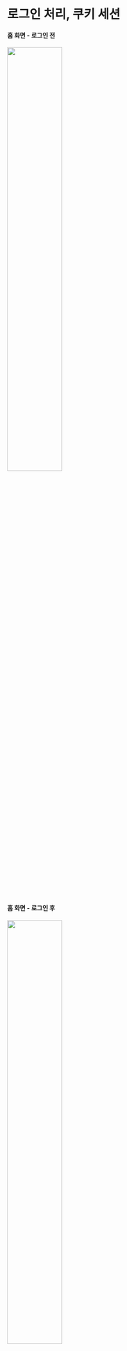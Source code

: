 # 로그인 처리, 쿠키 세션


#### 홈 화면 - 로그인 전

<img src="" width=50%> </img>

#### 홈 화면 - 로그인 후

<img src="" width=50%> </img>

#### 회원가입

<img src="" width=50%> </img>

#### 로그인 

<img src="" width=50%> </img>

<br>

## 1. 회원 가입

#### Member

```java
package hello.login.domain.member;
import lombok.Data;
import javax.validation.constraints.NotEmpty;

@Data
public class Member {

    private Long id;

    @NotEmpty
    private String loginId; //로그인 ID

    @NotEmpty
    private String name; //사용자 이름

    @NotEmpty
    private String password;

}
```

<br>

#### MemberRepository

```java
package hello.login.domain.member;
import lombok.extern.slf4j.Slf4j;
import org.springframework.stereotype.Repository;
import java.util.*;
/**
 * 동시성 문제가 고려되어 있지 않음, 실무에서는 ConcurrentHashMap, AtomicLong 사용 고려
 */
@Slf4j
@Repository
public class MemberRepository {

    private static Map<Long, Member> store = new HashMap<>(); //static 사용
    private static long sequence = 0L; //static 사용

    public Member save(Member member) {
        member.setId(++sequence);
        log.info("save: member={}", member);
        store.put(member.getId(), member);
        return member;
    }

    public Member findById(Long id) {
        return store.get(id);
    }

    public Optional<Member> findByLoginId(String loginId) {
        return findAll().stream()
                .filter(m -> m.getLoginId().equals(loginId))
                .findFirst();
    }

    public List<Member> findAll() {
        return new ArrayList<>(store.values());
    }

    public void clearStore() {
        store.clear();
    }
}
```

<br>

#### MemberController

```java
package hello.login.web.member;

@Controller
@RequiredArgsConstructor
@RequestMapping("/members")
public class MemberController {

    private final MemberRepository memberRepository;

    @GetMapping("/add")
    public String addForm(@ModelAttribute("member") Member member) {
        return "members/addMemberForm";
    }

    @PostMapping("/add")
    public String add(@Validated @ModelAttribute("member") Member member, BindingResult result){

        if(result.hasErrors()){
            return "members/addMemberForm";
        }

        memberRepository.save(member);
        return "redirect:/";
    }
}

```

#### addMemberForm.html

```html
<!DOCTYPE HTML>
<html xmlns:th="http://www.thymeleaf.org">
<head>
    <meta charset="utf-8">
    <link th:href="@{/css/bootstrap.min.css}"
          href="../css/bootstrap.min.css" rel="stylesheet">
    <style>
        .container {
            max-width: 560px;
        }
        .field-error {
            border-color: #dc3545;
            color: #dc3545;
        }
    </style>
</head>
<body>
<div class="container">
    <div class="py-5 text-center">
        <h2>회원 가입</h2>
    </div>
    <h4 class="mb-3">회원 정보 입력</h4>
    <form action="" th:action th:object="${member}" method="post">
        <div th:if="${#fields.hasGlobalErrors()}">
            <p class="field-error" th:each="err : ${#fields.globalErrors()}"
               th:text="${err}">전체 오류 메시지</p>
        </div>
        <div>
            <label for="loginId">로그인 ID</label>
            <input type="text" id="loginId" th:field="*{loginId}" class="form-control"
                   th:errorclass="field-error">
            <div class="field-error" th:errors="*{loginId}" /> </div>
        <div>
            <label for="password">비밀번호</label>
            <input type="password" id="password" th:field="*{password}"
                   class="form-control"
                   th:errorclass="field-error">
            <div class="field-error" th:errors="*{password}" />
        </div>
        <div>
            <label for="name">이름</label>
            <input type="text" id="name" th:field="*{name}" class="form-control"
                   th:errorclass="field-error">
            <div class="field-error" th:errors="*{name}" />
        </div>
        <hr class="my-4">
        <div class="row">
            <div class="col">
                <button class="w-100 btn btn-primary btn-lg" type="submit">회원
                    가입</button>
            </div>
            <div class="col">
                <button class="w-100 btn btn-secondary btn-lg"
                        onclick="location.href='items.html'"
                        th:onclick="|location.href='@{/}'|"
                        type="button">취소</button>
            </div>
        </div>
    </form>
</div> <!-- /container -->
</body>
</html>

```

<br>

## 2. 로그인

#### LoginForm

```java
package hello.login.web.login;
import lombok.Data;
import javax.validation.constraints.NotEmpty;

@Data
public class LoginForm {

    @NotEmpty
    private String loginId;
    @NotEmpty
    private String password;
}

```

<br>

#### LoginService

```java
package hello.login.domain.login;

import hello.login.domain.member.Member;
import hello.login.domain.member.MemberRepository;
import lombok.RequiredArgsConstructor;
import lombok.extern.slf4j.Slf4j;
import org.springframework.stereotype.Service;

@RequiredArgsConstructor
@Slf4j
@Service
public class LoginService {

    private final MemberRepository memberRepository;

    public Member login(String loginId, String password){
        return memberRepository.findByLoginId(loginId)
                .filter(m -> m.getPassword().equals(password))
                .orElse(null);
    }

}

```


#### LoginController

```java
package hello.login.web.login;


@Controller
@RequiredArgsConstructor
@Slf4j
public class LoginController {

    private final LoginService loginService;


    /**
     *로그인 폼 보여주기
     */
    @GetMapping("/login")
    public String loginForm(@ModelAttribute("loginForm") LoginForm form){
        return "login/loginForm";
    }

    /**
     *로그인 실행
     */
    @PostMapping("/login")
    public String login(@Validated @ModelAttribute("loginForm") LoginForm form, BindingResult bindingResult){

       //검증 오류 발생시
        if(bindingResult.hasErrors()){
            return "login/loginForm";
        }

        //로그인
        Member loginMember = loginService.login(form.getLoginId(), form.getPassword());
        log.info("login? {}", loginMember);

        //로그인 실패시
        if(loginMember == null){
            bindingResult.reject("loginFail", "아이디 또는 비밀번호가 맞지 않습니다.");
            return "login/loginForm";
        }

        //로그인 성공 처리

        return "redirect:/";
    }

    
}

```

#### loginForm.html

```html
<!DOCTYPE HTML>
<html xmlns:th="http://www.thymeleaf.org">
<head>
  <meta charset="utf-8">
  <link th:href="@{/css/bootstrap.min.css}"
        href="../css/bootstrap.min.css" rel="stylesheet">
</head>
<body>
<div class="container" style="max-width: 600px">
  <div class="py-5 text-center">
    <h2>홈 화면</h2>
  </div>
  <h4 class="mb-3" th:text="|로그인: ${member.name}|">로그인 사용자 이름</h4>
  <hr class="my-4">
  <div class="row">
    <div class="col">
      <button class="w-100 btn btn-secondary btn-lg" type="button"
              th:onclick="|location.href='@{/items}'|">
        상품 관리
      </button>
    </div>
    <div class="col">
      <form th:action="@{/logout}" method="post">
        <button class="w-100 btn btn-dark btn-lg" type="submit">
          로그아웃
        </button>
      </form>
    </div> </div>
  <hr class="my-4">
</div> <!-- /container -->
</body>
</html>
```

<br>

## 3. 세션 - 직접 만들기

> 로그인 상태를 계속 유지하기 위해서는 쿠키를 사용하면 된다. 하지만, 쿠키는 보안에 굉장히 취약하므로 대안으로 세션을 사용할 수 있다.

<imr src= ""></img>

* 사용자가 loginId , password 정보를 전달하면 서버에서 해당 사용자가 맞는지 확인한다.
* 사용자가 맞으면 세션 ID를 생성하는데, 추정 불가능해야 한다.
* 생성된 세션 ID와 세션에 보관할 값( memberA )을 서버의 세션 저장소에 보관한다.
* 서버는 클라이언트에 mySessionId 라는 이름으로 세션ID 만 쿠키에 담아서 전달한다.
* 클라이언트는 쿠키 저장소에 mySessionId 쿠키를 보관한다.
* 여기서 중요한 포인트는 회원과 관련된 정보는 전혀 클라이언트에 전달하지 않는다는 것이다.
* 클라이언트는 요청시 항상 mySessionId 쿠키를 전달한다.
* 서버에서는 클라이언트가 전달한 mySessionId 쿠키 정보로 세션 저장소를 조회해서 로그인시 보관한
세션 정보를 사용한다.


<br>

#### SessionManager

```java
package hello.login.web.session;


public class SessionManager {

    public static final String SESSION_COOKIE_NAME = "mySessionId";
    private Map<String, Object> sessionStore = new ConcurrentHashMap<>();

    /**
     * 세션 생성
     */
    public void createSession(Object value, HttpServletResponse response) {

        //세션 id를 생성하고, 값을 세션에 저장
        String sessionId = UUID.randomUUID().toString();
        sessionStore.put(sessionId, value);
        //쿠키 생성
        Cookie mySessionCookie = new Cookie(SESSION_COOKIE_NAME, sessionId);
        response.addCookie(mySessionCookie);
    }

    /**
     * 세션 조회
     */
    public Object getSession(HttpServletRequest request) {

        //mySessionId라는 이름의 쿠키가 있는지 찾기
        Cookie sessionCookie = findCookie(request, SESSION_COOKIE_NAME);
        //해당 이름의 쿠키가 없으면
        if (sessionCookie == null) {
            return null;
        }
        //세션 저장소에서 해당 sessionId로 객체 찾기
        return sessionStore.get(sessionCookie.getValue());
    }

    /**
     * 세션 만료
     */
    public void expire(HttpServletRequest request) {

        //mySessionId라는 이름의 쿠키가 있는지 찾기
        Cookie sessionCookie = findCookie(request, SESSION_COOKIE_NAME);

        //해당 이름의 쿠키가 있으면
        if (sessionCookie != null) {
            //세션 저장소에서 해당 sessionId와 값 제거
            sessionStore.remove(sessionCookie.getValue());
        }
    }

    private Cookie findCookie(HttpServletRequest request, String cookieName) {
        if (request.getCookies() == null) {
            return null;
        }
        return Arrays.stream(request.getCookies())
                .filter(cookie -> cookie.getName().equals(cookieName))
                .findAny()
                .orElse(null);
    }
}

```

#### 세션을 직접 만들어서 사용하지는 않으므로 적용 부분을 생략

<br>

## 4. 세션 - 스프링 이용
HttpSession: 서블릿이 제공하는 HttpSession 도 직접 만든 SessionManager 와 같은 방식으로 동작한다.


#### SessionConst
```java
package hello.login.web;

public class SessionConst {

 public static final String LOGIN_MEMBER = "loginMember";
}
```

### 1) 로그인, 로그아웃

#### 로그인
```java
 @PostMapping("/login")
    public String login(@Validated @ModelAttribute("loginForm") LoginForm form,
                        BindingResult bindingResult,HttpServletRequest request ){

        if(bindingResult.hasErrors()){
            return "login/loginForm";
        }

        //로그인
        Member loginMember = loginService.login(form.getLoginId(), form.getPassword());
        log.info("login? {}", loginMember);

        if(loginMember == null){
            bindingResult.reject("loginFail", "아이디 또는 비밀번호가 맞지 않습니다.");
            return "login/loginForm";
        }

        HttpSession session = request.getSession();
        //request 정보에서 쿠키 이름과 UUID를 받는다.
        //Session들을 모아둔 Session저장소에서 동일한 sessionId(=UUID) 값이 있는지 찾는다.
        //동일한 sessionId가 있으면 해당 Session을 가져온다.
        //sessionId가 없으면 해당 Session을 새로 만들어 반환한다. 

        session.setAttribute(SessionConst.LOGIN_MEMBER, loginMember);
        //세션에 로그인 회원 정보 보관

        return "redirect:/";
    }
```

<br>

#### 로그아웃

```java
 @PostMapping("/logout")
    public String logout(HttpServletRequest request){
        HttpSession session = request.getSession(false);

        if(session !=null){
            //해당 uuid의 session이 있으면
            session.invalidate();
            //세션 삭제
        }
        return "redirect:/";
    }
```

<br>

### 2) HomeControllerV1

HomeController는 만약 로그인 한 사용자이면 홈 화면에 해당 사용자의 이름을 출력하고, 로그인하지 않은 사용자이면 기본 홈 화면을 보여주는 역할을 한다.

#### HomeControllerV1
```java
package hello.login.web;


@Slf4j
@Controller
public class HomeController {

    @GetMapping("/")
    public String home(HttpServletRequest request, Model model) {

        //세션 찾기
        HttpSession session = request.getSession(false);

        //세션이 없으면 home으로
        if(session == null){
            return "home";
        }

        //세션은 있지만 세션안에 Member 객체가 존재하지 않을 수도 있기 때문에 Member 객체가 존재하는지 확인
        Member loginMember = (Member) session.getAttribute(SessionConst.LOGIN_MEMBER);

        //Member 객체가 존재하지 않으면 home으로
        if(loginMember == null){
                return "home";
        }

        //Member 객체가 정상적으로 존재하면 해당 Member를 모델에 담아 loginHome으로
        model.addAttribute("member", loginMember);
        return "loginHome";

    }
}

```

#### HomeControllerV2

@SessionAttribute를 사용하면 해당 세션에 원하는 객체가 존재하는 지까지 바로 알 수 있다.

```java
package hello.login.web;

@Slf4j
@Controller
public class HomeController {

    @GetMapping("/")
    public String home(@SessionAttribute(value = SessionConst.LOGIN_MEMBER,required = false)Member loginMember, Model model) {

        //Member 객체가 존재하지 않으면 home으로
        if(loginMember == null){
                return "home";
        }

        //Member 객체가 정상적으로 존재하면 해당 Member를 모델에 담아 loginHome으로
        model.addAttribute("member", loginMember);
        return "loginHome";

    }
}

```

#### LoginHome.html

```html
<!DOCTYPE HTML>
<html xmlns:th="http://www.thymeleaf.org">
<head>
  <meta charset="utf-8">
  <link th:href="@{/css/bootstrap.min.css}"
        href="../css/bootstrap.min.css" rel="stylesheet">
</head>
<body>
<div class="container" style="max-width: 600px">
  <div class="py-5 text-center">
    <h2>홈 화면</h2>
  </div>
  <h4 class="mb-3" th:text="|로그인: ${member.name}|">로그인 사용자 이름</h4>
  <hr class="my-4">
  <div class="row">
    <div class="col">
      <button class="w-100 btn btn-secondary btn-lg" type="button"
              th:onclick="|location.href='@{/items}'|">
        상품 관리
      </button>
    </div>
    <div class="col">
      <form th:action="@{/logout}" method="post">
        <button class="w-100 btn btn-dark btn-lg" type="submit">
          로그아웃
        </button>
      </form>
    </div> </div>
  <hr class="my-4">
</div> <!-- /container -->
</body>
</html>
```

<br>

## 5 . 세션 정보와 타임아웃 설정

### 세션 정보 확인

```java
package hello.login.web.session;

import lombok.extern.slf4j.Slf4j;
import org.springframework.web.bind.annotation.GetMapping;
import org.springframework.web.bind.annotation.RestController;
import javax.servlet.http.HttpServletRequest;
import javax.servlet.http.HttpSession;
import java.util.Date;

@Slf4j
@RestController
public class SessionInfoController { @GetMapping("/session-info")
public String sessionInfo(HttpServletRequest request) {

    HttpSession session = request.getSession(false);
    if (session == null) {
        return "세션이 없습니다.";
    }

    //세션 데이터 출력
    session.getAttributeNames().asIterator()
            .forEachRemaining(name -> log.info("session name={}, value={}",
                    name, session.getAttribute(name)));

    log.info("sessionId={}", session.getId());
    log.info("maxInactiveInterval={}", session.getMaxInactiveInterval());
    log.info("creationTime={}", new Date(session.getCreationTime()));
    log.info("lastAccessedTime={}", new
            Date(session.getLastAccessedTime()));
    log.info("isNew={}", session.isNew());
    
    return "세션 출력";
   }
}
```

* sessionId : 세션Id, JSESSIONID 의 값이다. 예) 34B14F008AA3527C9F8ED620EFD7A4E1
* maxInactiveInterval : 세션의 유효 시간, 예) 1800초, (30분)
* creationTime : 세션 생성일시
* lastAccessedTime : 세션과 연결된 사용자가 최근에 서버에 접근한 시간, 클라이언트에서 서버로
* sessionId ( JSESSIONID )를 요청한 경우에 갱신된다.
* isNew : 새로 생성된 세션인지, 아니면 이미 과거에 만들어졌고, 클라이언트에서 서버로
* sessionId ( JSESSIONID )를 요청해서 조회된 세션인지 여부

<br>

### 세션 타임아웃

* 세션은 사용자가 로그아웃을 직접 호출해서 session.invalidate() 가 호출 되는 경우에 삭제되는데, 대부분의 사용자는 로그아웃을 선택하지 않고, 그냥 웹 브라우저를 종료한다.
* 따라서, 사용자가 서버에 최근에 요청한 시간을 기준으로 일정 시간(30분)을 유지해주도록 하고, 이후에는 로그아웃으로 처리하는 방식을 사용한다.
* 이렇게 하면 사용자가 서비스를 사용하고 있으면, 세션의 생존 시간이 30분으로 계속
늘어나게 된다. 따라서 30분 마다 로그인해야 하는 번거로움이 사라진다.



#### 세션 타임아웃 설정

* 스프링 부트로 글로벌 설정
application.properties
```
server.servlet.session.timeout=60 : 60초, 기본은 1800(30분)
```

* 특정 세션 단위로 시간 설정
```
session.setMaxInactiveInterval(1800); //1800초
```

#### 세션 타임아웃 발생

* 세션의 타임아웃 시간은 해당 세션과 관련된 JSESSIONID 를 전달하는 HTTP 요청이 있으면 현재 시간으로 다시 초기화 된다. 
* 이렇게 초기화 되면 세션 타임아웃으로 설정한 시간동안 세션을 추가로 사용할 수 있다.
* session.getLastAccessedTime() : 최근 세션 접근 시간
* astAccessedTime 이후로 timeout 시간이 지나면, WAS가 내부에서 해당 세션을 제거한다.
